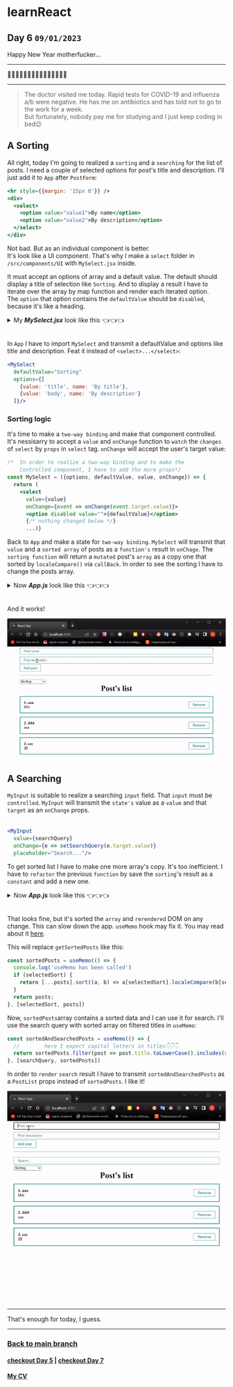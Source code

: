 # learnReact
## Day 6 `09/01/2023`

Happy New Year motherfucker...

---

🎄🎄🎄🎆🎆🎆✨✨✨🎇🎇🎇🎄🎄🎄

---
> The doctor visited me today. Rapid tests for COVID-19 and influenza a/b were negative. He has me on antibiotics and has told not to go to the work for a week.  
But fortunately, nobody pay me for studying and I just keep coding in bed😉

## A Sorting

All right, today I'm going to realized a `sorting` and a `searching` for the list of posts. I need a couple of selected options for post's title and description. I'll just add it to `App` after `PostForm`:

```jsx
<hr style={{margin: '15px 0'}} />
<div>
  <select>
    <option value="value1">By name</option>
    <option value="value2">By description</option>
  </select>
</div>
```

Not bad. But as an individual component is better.  
It's look like a UI component. That's why I make a `select` folder in `/src/components/UI` with `MySelect.jsx` inside.

It must accept an options of array and a default value. The default should display a title of selection like `Sorting`. And to display a result I have to iterate over the array by map function and render each iterated option.  
The `option` that option contains the `defaultValue` should be `disabled`, because it's like a heading.

<details><summary>My <b><i>MySelect.jsx</i></b> look like this 👈👈👈</summary>

```jsx
import React from 'react';

// it's accept an options of array and a default value
const MySelect = ({options, defaultValue}) => {
  return (
    <select>
      <option disabled value="">{defaultValue}</option>
{/* iterate over the array by map function */}
      {options.map(option =>
      // and render each iterated option
// key={option.value} because each select's value is unique
        <option key={option.value} value={option.value}>
          {option.name}
        </option>
      )}
    </select>
  );
};

export default MySelect;
```
</details>
<br/>

In `App` I have to import `MySelect` and transmit a defaultValue and options like title and description. Feat it instead of ```<select>...</select>```:
```jsx
<MySelect 
  defaultValue="Sorting"
  options={[
    {value: 'title', name: 'By title'},
    {value: 'body', name: 'By description'}
  ]}/>
```
### Sorting logic

It's time to make a `two-way binding` and make that component controlled. It's nessisarry to accept a `value` and `onChange` function to `watch` the `changes` of `select` by `props` in `select` tag. `onChange` will accept the user's target value:
```jsx
/*  In order to realize a two-way binding and to make the 
    Controlled component, I have to add tho more props*/
const MySelect = ({options, defaultValue, value, onChange}) => {
  return (
    <select
      value={value}
      onChange={event => onChange(event.target.value)}>
      <option disabled value="">{defaultValue}</option>
      {/* nothing changed below */}
      ...)}
```
Back to `App` and make a state for `two-way binding`. `MySelect` will transmit that `value` and a `sorted array` of posts as a `function's` result in `onChage`. The `sorting function` will return a `mutated` post's `array` as a copy one that sorted by `localeCompare()` via `callBack`. In order to see the sorting I have to change the posts array.

<details><summary>Now <b><i>App.js</i></b> look like this 👈👈👈</summary>

```jsx
import React from "react";
import PostList from "./components/PostList";
import './styles/App.css'
import { useState } from "react";
import PostForm from "./components/PostForm";
import MySelect from "./components/UI/select/MySelect";

function App() {
  const [posts, setPosts] = useState([
    {id: 1, title: 'aaa', body: 'bbb'},
    {id: 2, title: 'ddd', body: 'aaa'},
    {id: 3, title: 'ccc', body: 'fff'},
  ])

  // the state for two-way binding of sorting
  const [selectedSort, setSelectedSort] = useState('')

  const createPost = (newPost) => {
    setPosts([...posts, newPost])
  }

  const removePost = (post) => {
    setPosts(posts.filter(p => p.id !== post.id))
  }

  // a sorting function
  const sortPosts = (sort) => {
    setSelectedSort(sort)
    setPosts([...posts].sort((a, b) => a[sort].localeCompare(b[sort])))
  }

  return (
    <div className="App">
      <PostForm create={createPost} />
      <hr style={{margin: '15px 0'}} />
      <div>
        <MySelect
          value={selectedSort}
          onChange={sortPosts}
          defaultValue="Sorting"
          options={[
            {value: 'title', name: 'By title'},
            {value: 'body', name: 'By description'}
          ]}/>
      </div>
      {posts.length !== 0
        ? <PostList
            remove={removePost}
            posts={posts}
            title="Post's list" />
        : <h1
            style={{textAlign: 'center'}}>
              There are no posts here yet
          </h1>
      }
  </div>
  );
}

export default App;
```
</details>
<br/>

And it works!
<div align="center">
  <img src="sorting_1.gif">
</div>

## A Searching
`MyInput` is suitable to realize a searching `input` field. That `input` must be `controlled`. `MyInput` will transmit the `state's` value as a `value` and that `target` as an `onChange` props.

```jsx

<MyInput
  value={searchQuery}
  onChange={e => setSearchQuery(e.target.value)}
  placeholder="Search..."/>
```

To get sorted list I have to make one more array's copy. It's too inefficient. I have to `refactor` the previous `function` by save the `sorting`'s result as a `constant` and add a new one.
<details><summary>Now <b><i>App.js</i></b> look like this 👈👈👈</summary>

```jsx
import React from "react";
import PostList from "./components/PostList";
import './styles/App.css'
import { useState } from "react";
import PostForm from "./components/PostForm";
import MySelect from "./components/UI/select/MySelect";
import MyInput from "./components/UI/input/MyInput";

function App() {
  const [posts, setPosts] = useState([
    {id: 1, title: 'aaa', body: 'bbb'},
    {id: 2, title: 'ddd', body: 'aaa'},
    {id: 3, title: 'ccc', body: 'fff'},
  ])

  // the state for two-way binding of sorting
  const [selectedSort, setSelectedSort] = useState('')
  // the state for search queries
  const [searchQuery, setSearchQuery] = useState('')

  function getSortedPosts() {
    console.log('getSortedPosts has been called')
    if (selectedSort) {
      return [...posts].sort((a, b) => a[selectedSort].localeCompare(b[selectedSort]))
    }
    return posts;
  }

  const sortedPosts = getSortedPosts()

  const createPost = (newPost) => {
    setPosts([...posts, newPost])
  }

  const removePost = (post) => {
    setPosts(posts.filter(p => p.id !== post.id))
  }

  // a sorting function
  const sortPosts = (sort) => {
    console.log('sortPosts has been call')
    setSelectedSort(sort)
  }

  return (
    <div className="App">
      <PostForm create={createPost} />
      <hr style={{margin: '15px 0'}} />
      <div>
        <MyInput
          value={searchQuery}
          onChange={e => setSearchQuery(e.target.value)}
          placeholder="Search..."/>
        <MySelect
          value={selectedSort}
          onChange={sortPosts}
          defaultValue="Sorting"
          options={[
            {value: 'title', name: 'By title'},
            {value: 'body', name: 'By description'}
          ]}/>
      </div>
      {posts.length !== 0
        ? <PostList
            remove={removePost}
            posts={sortedPosts}
            title="Post's list" />
        : <h1
            style={{textAlign: 'center'}}>
              There are no posts here yet
          </h1>
      }
  </div>
  );
}

export default App;
```
</details>
<br/>

That looks fine, but it's sorted the `array` and `rerendered` DOM on any change. This can slow down the app. `useMemo` hook may fix it. You may read about it [here](https://beta.reactjs.org/reference/react/useMemo#usememo).

This will replace `getSortedPosts` like this:
```jsx
const sortedPosts = useMemo(() => {
  console.log('useMemo has been called')
  if (selectedSort) {
    return [...posts].sort((a, b) => a[selectedSort].localeCompare(b[selectedSort]))
  }
  return posts;
}, [selectedSort, posts])
```
Now, `sortedPosts`array contains a sorted data and I can use it for search. I'll use the search query with sorted array on filtered titles in `useMemo`:
```jsx
const sortedAndSearchedPosts = useMemo(() => {
  //        here I expect capital letters in titles👇👇👇
  return sortedPosts.filter(post => post.title.toLowerCase().includes(searchQuery))
}, [searchQuery, sortedPosts])
```

In order to `render` `search` result I have to transmit `sortedAndSearchedPosts` as a `PostList` props instead of `sortedPosts`. I like it!
<div align="center">
  <img src="sorting_2.gif">
</div>

---

That's enough for today, I guess.

---

### [Back to main branch](https://github.com/syrovezhko/learn-react#learnreact)
#### [checkout **Day 5**](https://github.com/syrovezhko/learn-react/tree/day_5#learnreact) | [checkout **Day 7**](https://github.com/syrovezhko/learn-react/tree/day_7#learnreact)
#### [My CV](https://github.com/syrovezhko)